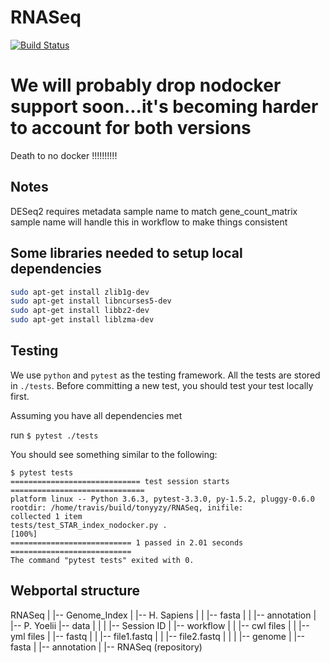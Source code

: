 # RNASeq

[![Build Status](https://travis-ci.com/tonyyzy/RNASeq.svg?token=5Fwptxoz1iaezXoMzRSd&branch=master)](https://travis-ci.com/tonyyzy/RNASeq)

# We will probably drop nodocker support soon...it's becoming harder to account for both versions
Death to no docker !!!!!!!!!!

## Notes
DESeq2 requires metadata sample name to match gene_count_matrix sample name
will handle this in workflow to make things consistent

## Some libraries needed to setup local dependencies
```bash
sudo apt-get install zlib1g-dev
sudo apt-get install libncurses5-dev
sudo apt-get install libbz2-dev
sudo apt-get install liblzma-dev
```

## Testing

We use `python` and `pytest` as the testing framework. All the tests are stored in `./tests`. Before committing a new test, you should test your test locally first.

Assuming you have all dependencies met

run `$ pytest ./tests`

You should see something similar to the following:

```
$ pytest tests
============================= test session starts ==============================
platform linux -- Python 3.6.3, pytest-3.3.0, py-1.5.2, pluggy-0.6.0
rootdir: /home/travis/build/tonyyzy/RNASeq, inifile:
collected 1 item
tests/test_STAR_index_nodocker.py .                                      [100%]
=========================== 1 passed in 2.01 seconds ===========================
The command "pytest tests" exited with 0.
```
## Webportal structure
RNASeq
|
|-- Genome_Index
|               |-- H. Sapiens
|               |             |-- fasta
|               |             |-- annotation
|               |-- P. Yoelii
|-- data
|       |
|       |-- Session ID
|                     |-- workflow
|                     |           |-- cwl files
|                     |           |-- yml files
|                     |-- fastq
|                     |        |-- file1.fastq
|                     |        |-- file2.fastq
|                     |
|                     |-- genome
|                              |-- fasta
|                              |-- annotation
|
|-- RNASeq (repository)
